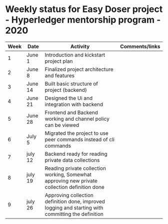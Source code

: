 # Weekly status for Easy Doser project - Hyperledger mentorship program - 2020

| Week | Date     | Activity | Comments/links  |
| -----|----------|----------|-----------------|
| 1    | June 1  | Introduction and kickstart project plan |  |
| 2    | June 8  | Finalized project architecture and features |  |
| 3    | June 14  | Built basic structure of project (backend) |  |
| 4    | June 21  | Designed the Ui and integration with backend |  |
| 5    | June 28  | Frontend and Backend working and channel policy can be viewed  |  |
| 6   | July 5  | Migrated the project to use peer commands instead of cli commands |  |
| 7   | july 12  | Backend ready for reading private data collections |  |
| 8   | july 19  | Reading private collection working, Somewhat approving new private collection definition done  |  |
| 9  | july 26 | Approving collection definition done, improved logging and starting with committing the definition  |  |

